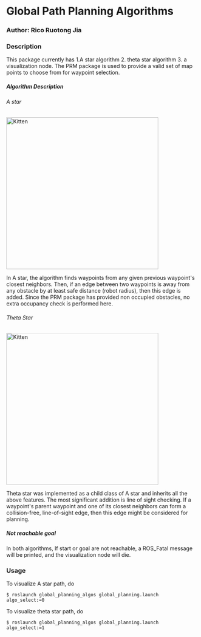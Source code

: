 # Global Path Planning Algorithms

### Author: Rico Ruotong Jia

### Description
This package currently has 1.A star algorithm 2. theta star algorithm 3. a visualization node. The PRM package is used to provide 
a valid set of map points to choose from for waypoint selection. 

##### Algorithm Description 
###### A star

 <img src="https://user-images.githubusercontent.com/39393023/80922483-084fe380-8d43-11ea-9882-59d19478622c.png" alt="Kitten" title="A cute kitten" width="400" />

In A star, the algorithm finds waypoints from any given previous waypoint's closest neighbors. Then, if an edge between two 
waypoints is away from any obstacle by at least safe distance (robot radius), then this edge is added. Since the PRM package has provided 
non occupied obstacles, no extra occupancy check is performed here. 

###### Theta Star
 <img src="https://user-images.githubusercontent.com/39393023/80922481-071eb680-8d43-11ea-813b-8b1fe5fa07e6.png" alt="Kitten" title="A cute kitten" width="400" />
 
Theta star was implemented as a child class of A star and inherits all the above features. The most significant addition is line of sight checking. 
If a waypoint's parent waypoint and one of its closest neighbors can form a collision-free, line-of-sight edge, then this edge might be considered
for planning. 

##### Not reachable goal
In both algorithms, If start or goal are not reachable, a ROS_Fatal message will be printed, and the visualization node will die.     

### Usage
To visualize A star path, do 
```
$ roslaunch global_planning_algos global_planning.launch algo_select:=0
```

To visualize theta star path, do
```
$ roslaunch global_planning_algos global_planning.launch algo_select:=1
```

